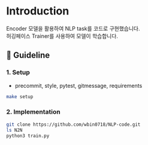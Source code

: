 # Introduction

Encoder 모델을 활용하여 NLP task를 코드로 구현했습니다.  
허깅페이스 Trainer를 사용하여 모델이 학습합니다.

## 📄 Guideline

### 1. Setup

- precommit, style, pytest, gitmessage, requirements

```bash
make setup
```

### 2. Implementation

```bash
git clone https://github.com/wbin0718/NLP-code.git
ls N2N
python3 train.py
```


